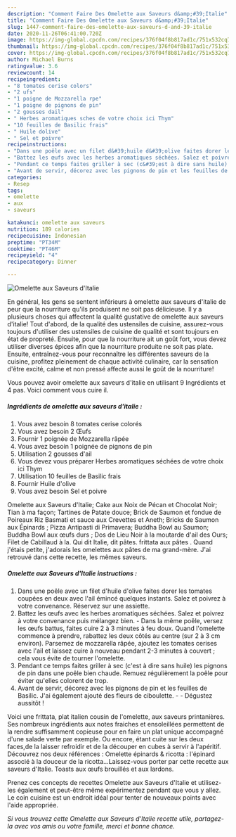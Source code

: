 ```yaml
---
description: "Comment Faire Des Omelette aux Saveurs d&amp;#39;Italie"
title: "Comment Faire Des Omelette aux Saveurs d&amp;#39;Italie"
slug: 1447-comment-faire-des-omelette-aux-saveurs-d-and-39-italie
date: 2020-11-26T06:41:00.720Z
image: https://img-global.cpcdn.com/recipes/376f04f8b817ad1c/751x532cq70/omelette-aux-saveurs-ditalie-photo-principale-de-la-recette.jpg
thumbnail: https://img-global.cpcdn.com/recipes/376f04f8b817ad1c/751x532cq70/omelette-aux-saveurs-ditalie-photo-principale-de-la-recette.jpg
cover: https://img-global.cpcdn.com/recipes/376f04f8b817ad1c/751x532cq70/omelette-aux-saveurs-ditalie-photo-principale-de-la-recette.jpg
author: Michael Burns
ratingvalue: 3.6
reviewcount: 14
recipeingredient:
- "8 tomates cerise colors"
- "2 ufs"
- "1 poigne de Mozzarella rpe"
- "1 poigne de pignons de pin"
- "2 gousses dail"
- " Herbes aromatiques sches de votre choix ici Thym"
- "10 feuilles de Basilic frais"
- " Huile dolive"
- " Sel et poivre"
recipeinstructions:
- "Dans une poêle avec un filet d&#39;huile d&#39;olive faites dorer les tomates coupées en deux avec l&#39;ail émincé quelques instants. Salez et poivrez à votre convenance. Réservez sur une assiette."
- "Battez les œufs avec les herbes aromatiques séchées. Salez et poivrez à votre convenance puis mélangez bien. Dans la même poêle, versez les œufs battus, faites cuire 2 à 3 minutes à feu doux. Quand l&#39;omelette commence à prendre, rabattez les deux côtés au centre (sur 2 à 3 cm environ). Parsemez de mozzarella râpée, ajoutez les tomates cerises avec l&#39;ail et laissez cuire à nouveau pendant 2-3 minutes à couvert ; cela vous évite de tourner l&#39;omelette."
- "Pendant ce temps faites griller à sec (c&#39;est à dire sans huile) les pignons de pin dans une poêle bien chaude. Remuez régulièrement la poêle pour éviter qu&#39;elles colorent de trop."
- "Avant de servir, décorez avec les pignons de pin et les feuilles de Basilic. J&#39;ai également ajouté des fleurs de ciboulette.  Dégustez aussitôt !"
categories:
- Resep
tags:
- omelette
- aux
- saveurs

katakunci: omelette aux saveurs 
nutrition: 189 calories
recipecuisine: Indonesian
preptime: "PT34M"
cooktime: "PT46M"
recipeyield: "4"
recipecategory: Dinner

---
```



![Omelette aux Saveurs d&#39;Italie](https://img-global.cpcdn.com/recipes/376f04f8b817ad1c/751x532cq70/omelette-aux-saveurs-ditalie-photo-principale-de-la-recette.jpg)

En général, les gens se sentent inférieurs à omelette aux saveurs d&#39;italie de peur que la nourriture qu'ils produisent ne soit pas délicieuse. Il y a plusieurs choses qui affectent la qualité gustative de omelette aux saveurs d&#39;italie! Tout d'abord, de la qualité des ustensiles de cuisine, assurez-vous toujours d'utiliser des ustensiles de cuisine de qualité et sont toujours en état de propreté. Ensuite, pour que la nourriture ait un goût fort, vous devez utiliser diverses épices afin que la nourriture produite ne soit pas plate. Ensuite, entraînez-vous pour reconnaître les différentes saveurs de la cuisine, profitez pleinement de chaque activité culinaire, car la sensation d'être excité, calme et non pressé affecte aussi le goût de la nourriture!

<!--inarticleads1-->

Vous pouvez avoir omelette aux saveurs d&#39;italie en utilisant 9 Ingrédients et 4 pas. Voici comment vous cuire il.

##### Ingrédients de omelette aux saveurs d&#39;italie :

1. Vous avez besoin 8 tomates cerise colorés
1. Vous avez besoin 2 Œufs
1. Fournir 1 poignée de Mozzarella râpée
1. Vous avez besoin 1 poignée de pignons de pin
1. Utilisation 2 gousses d&#39;ail
1. Vous devez vous préparer  Herbes aromatiques séchées de votre choix ici Thym
1. Utilisation 10 feuilles de Basilic frais
1. Fournir  Huile d&#39;olive
1. Vous avez besoin  Sel et poivre


Omelette aux Saveurs d&#39;Italie; Cake aux Noix de Pécan et Chocolat Noir; Tian à ma façon; Tartines de Patate douce; Brick de Saumon et fondue de Poireaux Riz Basmati et sauce aux Crevettes et Aneth; Bricks de Saumon aux Épinards ; Pizza Antipasti di Primavera; Buddha Bowl au Saumon; Buddha Bowl aux œufs durs ; Dos de Lieu Noir à la moutarde d&#39;ail des Ours; Filet de Cabillaud à la. Qui dit Italie, dit pâtes. frittata aux pâtes . Quand j&#39;étais petite, j&#39;adorais les omelettes aux pâtes de ma grand-mère. J&#39;ai retrouvé dans cette recette, les mêmes saveurs. 

<!--inarticleads2-->

##### Omelette aux Saveurs d&#39;Italie instructions :

1. Dans une poêle avec un filet d&#39;huile d&#39;olive faites dorer les tomates coupées en deux avec l&#39;ail émincé quelques instants. Salez et poivrez à votre convenance. Réservez sur une assiette.
1. Battez les œufs avec les herbes aromatiques séchées. Salez et poivrez à votre convenance puis mélangez bien. - Dans la même poêle, versez les œufs battus, faites cuire 2 à 3 minutes à feu doux. Quand l&#39;omelette commence à prendre, rabattez les deux côtés au centre (sur 2 à 3 cm environ). Parsemez de mozzarella râpée, ajoutez les tomates cerises avec l&#39;ail et laissez cuire à nouveau pendant 2-3 minutes à couvert ; cela vous évite de tourner l&#39;omelette.
1. Pendant ce temps faites griller à sec (c&#39;est à dire sans huile) les pignons de pin dans une poêle bien chaude. Remuez régulièrement la poêle pour éviter qu&#39;elles colorent de trop.
1. Avant de servir, décorez avec les pignons de pin et les feuilles de Basilic. J&#39;ai également ajouté des fleurs de ciboulette. -  - Dégustez aussitôt !


Voici une frittata, plat italien cousin de l&#39;omelette, aux saveurs printanières. Ses nombreux ingrédients aux notes fraiches et ensoleillées permettent de la rendre suffisamment copieuse pour en faire un plat unique accompagné d&#39;une salade verte par exemple. Ou encore, étant cuite sur les deux faces,de la laisser refroidir et de la découper en cubes à servir à l&#39;apéritif. Découvrez nos deux références : Omelette épinards &amp; ricotta : l&#39;épinard associé à la douceur de la ricotta…Laissez-vous porter par cette recette aux saveurs d&#39;Italie. Toasts aux œufs brouillés et aux lardons. 

<!--inarticleads1-->

<p>
Prenez ces concepts de recettes Omelette aux Saveurs d&#39;Italie et utilisez-les également et peut-être même expérimentez pendant que vous y allez. Le coin cuisine est un endroit idéal pour tenter de nouveaux points avec l'aide appropriée.
</p>

<p>
<i>Si vous trouvez cette Omelette aux Saveurs d&#39;Italie recette utile, partagez-la avec vos amis ou votre famille, merci et bonne chance.</i>
</p>
